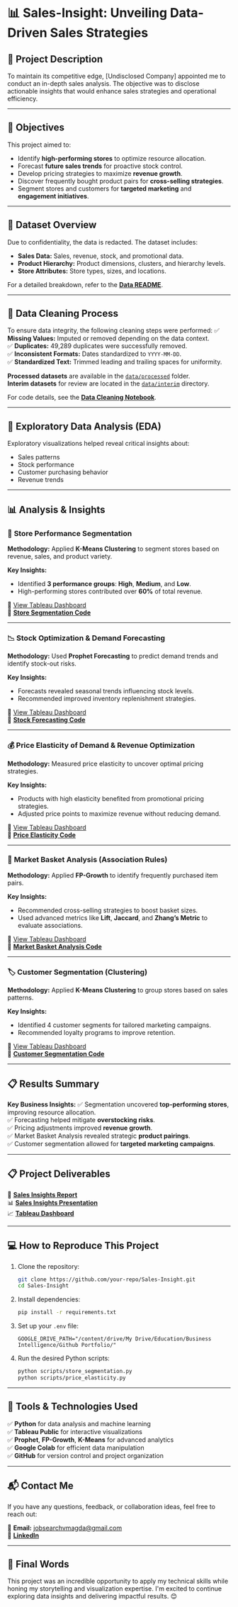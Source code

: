 # 📊 Sales-Insight: Unveiling Data-Driven Sales Strategies

## 📝 Project Description
To maintain its competitive edge, [Undisclosed Company] appointed me to conduct an in-depth sales analysis. The objective was to disclose actionable insights that would enhance sales strategies and operational efficiency.

---

## 🎯 Objectives
This project aimed to:
- Identify **high-performing stores** to optimize resource allocation.
- Forecast **future sales trends** for proactive stock control.
- Develop pricing strategies to maximize **revenue growth**.
- Discover frequently bought product pairs for **cross-selling strategies**.
- Segment stores and customers for **targeted marketing** and **engagement initiatives**.

---

## 📂 Dataset Overview
Due to confidentiality, the data is redacted. The dataset includes:
- **Sales Data:** Sales, revenue, stock, and promotional data.
- **Product Hierarchy:** Product dimensions, clusters, and hierarchy levels.
- **Store Attributes:** Store types, sizes, and locations.

For a detailed breakdown, refer to the **[Data README](data/README.md)**.

---

## 🧼 Data Cleaning Process
To ensure data integrity, the following cleaning steps were performed:
✅ **Missing Values:** Imputed or removed depending on the data context.  
✅ **Duplicates:** 49,289 duplicates were successfully removed.  
✅ **Inconsistent Formats:** Dates standardized to `YYYY-MM-DD`.  
✅ **Standardized Text:** Trimmed leading and trailing spaces for uniformity.  

**Processed datasets** are available in the [`data/processed`](data/processed) folder.  
**Interim datasets** for review are located in the [`data/interim`](data/interim) directory.  

For code details, see the **[Data Cleaning Notebook](notebooks/Data_Cleaning_Public.ipynb)**.

---

## 🔎 Exploratory Data Analysis (EDA)
Exploratory visualizations helped reveal critical insights about:
- Sales patterns
- Stock performance
- Customer purchasing behavior
- Revenue trends

---

## 📊 Analysis & Insights

### 🏬 **Store Performance Segmentation**
**Methodology:** Applied **K-Means Clustering** to segment stores based on revenue, sales, and product variety.

**Key Insights:**
- Identified **3 performance groups**: **High**, **Medium**, and **Low**.
- High-performing stores contributed over **60%** of total revenue.

🔗 [View Tableau Dashboard](https://public.tableau.com/views/SalesInsights1_17414714535380/store_segmentation_dashboard?:language=en-US&:sid=&:redirect=auth&:display_count=n&:origin=viz_share_link)  
📂 **[Store Segmentation Code](scripts/data_analysis/store_segmentation.py)**  

---

### 📉 **Stock Optimization & Demand Forecasting**
**Methodology:** Used **Prophet Forecasting** to predict demand trends and identify stock-out risks.

**Key Insights:**
- Forecasts revealed seasonal trends influencing stock levels.
- Recommended improved inventory replenishment strategies.

🔗 [View Tableau Dashboard](https://public.tableau.com/views/SalesInsights1_17414714535380/optimization_forecast_dashboard?:language=en-US&:sid=&:redirect=auth&:display_count=n&:origin=viz_share_link)  
📂 **[Stock Forecasting Code](scripts/data_analysis/stock_forecasting.py)**  

---

### 💰 **Price Elasticity of Demand & Revenue Optimization**
**Methodology:** Measured price elasticity to uncover optimal pricing strategies.

**Key Insights:**
- Products with high elasticity benefited from promotional pricing strategies.
- Adjusted price points to maximize revenue without reducing demand.

🔗 [View Tableau Dashboard](https://public.tableau.com/views/SalesInsights1_17414714535380/elasticity_optimization_dashboard?:language=en-US&:sid=&:redirect=auth&:display_count=n&:origin=viz_share_link)  
📂 **[Price Elasticity Code](scripts/data_analysis/elasticity_revenue_optimization.py)**  

---

### 🛒 **Market Basket Analysis (Association Rules)**
**Methodology:** Applied **FP-Growth** to identify frequently purchased item pairs.

**Key Insights:**
- Recommended cross-selling strategies to boost basket sizes.
- Used advanced metrics like **Lift**, **Jaccard**, and **Zhang’s Metric** to evaluate associations.

🔗 [View Tableau Dashboard](https://public.tableau.com/views/SalesInsights1_17414714535380/market_basket_dashboard?:language=en-US&:sid=&:redirect=auth&:display_count=n&:origin=viz_share_link)  
📂 **[Market Basket Analysis Code](scripts/data_analysis/market_basket_analysis.py)**  

---

### 🏷️ **Customer Segmentation (Clustering)**
**Methodology:** Applied **K-Means Clustering** to group stores based on sales patterns.

**Key Insights:**
- Identified 4 customer segments for tailored marketing campaigns.
- Recommended loyalty programs to improve retention.

🔗 [View Tableau Dashboard](https://public.tableau.com/views/ClusterIdentification/cluster_dashboard?:language=en-US&:sid=&:redirect=auth&:display_count=n&:origin=viz_share_link)  
📂 **[Customer Segmentation Code](scripts/data_analysis/customer_segmentation.py)**  

---

## 📋 Results Summary
**Key Business Insights:**
✅ Segmentation uncovered **top-performing stores**, improving resource allocation.  
✅ Forecasting helped mitigate **overstocking risks**.  
✅ Pricing adjustments improved **revenue growth**.  
✅ Market Basket Analysis revealed strategic **product pairings**.  
✅ Customer segmentation allowed for **targeted marketing campaigns**.  

---

## 📋 Project Deliverables
📄 **[Sales Insights Report](reports/Report.pdf)**  
📊 **[Sales Insights Presentation](reports/Sales_Insights_Presentation.pdf)**  
📈 **[Tableau Dashboard](https://github.com/vmagdale2/Sales-Insight)**  

---

## 💻 How to Reproduce This Project
1. Clone the repository:  
   ```bash
   git clone https://github.com/your-repo/Sales-Insight.git
   cd Sales-Insight
   ```
2. Install dependencies:
   ```bash
   pip install -r requirements.txt
   ```
3. Set up your `.env` file:
   ```
   GOOGLE_DRIVE_PATH="/content/drive/My Drive/Education/Business Intelligence/Github Portfolio/"
   ```
4. Run the desired Python scripts:
   ```bash
   python scripts/store_segmentation.py
   python scripts/price_elasticity.py
   ```

---

## 🧰 Tools & Technologies Used
✅ **Python** for data analysis and machine learning  
✅ **Tableau Public** for interactive visualizations  
✅ **Prophet**, **FP-Growth**, **K-Means** for advanced analytics  
✅ **Google Colab** for efficient data manipulation  
✅ **GitHub** for version control and project organization  

---

## 📬 Contact Me
If you have any questions, feedback, or collaboration ideas, feel free to reach out:

📧 **Email:** [jobsearchvmagda@gmail.com](mailto:jobsearchvmagda@gmail.com)  
🔗 **[LinkedIn](https://www.linkedin.com/in/veronica-magdaleno-84248862/)**   

---

## 🚀 Final Words
This project was an incredible opportunity to apply my technical skills while honing my storytelling and visualization expertise. I'm excited to continue exploring data insights and delivering impactful results. 😊


